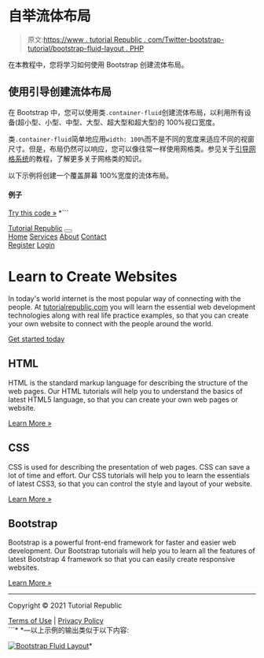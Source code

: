 # 自举流体布局

> 原文:[https://www . tutorial Republic . com/Twitter-bootstrap-tutorial/bootstrap-fluid-layout . PHP](https://www.tutorialrepublic.com/twitter-bootstrap-tutorial/bootstrap-fluid-layout.php)

在本教程中，您将学习如何使用 Bootstrap 创建流体布局。

## 使用引导创建流体布局

在 Bootstrap 中，您可以使用类`.container-fluid`创建流体布局，以利用所有设备(超小型、小型、中型、大型、超大型和超大型)的 100%视口宽度。

类`.container-fluid`简单地应用`width: 100%`而不是不同的宽度来适应不同的视窗尺寸。但是，布局仍然可以响应，您可以像往常一样使用网格类。参见关于[引导网格系统](bootstrap-grid-system.php)的教程，了解更多关于网格类的知识。

以下示例将创建一个覆盖屏幕 100%宽度的流体布局。

#### 例子

[Try this code »](../codelab.php?topic=bootstrap&file=fluid-layout "Try this code using online Editor") *```
<!DOCTYPE html>
<html lang="en">
<head>
<meta charset="utf-8">
<meta name="viewport" content="width=device-width, initial-scale=1">
<title>Bootstrap Fluid Layout Example</title>
<link rel="stylesheet" href="css/bootstrap.min.css">
<script src="js/bootstrap.bundle.min.js"></script>
</head>
<body>
<nav class="navbar navbar-expand-lg navbar-dark bg-dark">
    <div class="container-fluid">
        <a href="#" class="navbar-brand">Tutorial Republic</a>
        <button type="button" class="navbar-toggler" data-bs-toggle="collapse" data-bs-target="#navbarCollapse">
            <span class="navbar-toggler-icon"></span>
        </button>
        <div class="collapse navbar-collapse" id="navbarCollapse">
            <div class="navbar-nav">
                <a href="#" class="nav-item nav-link active">Home</a>
                <a href="#" class="nav-item nav-link">Services</a>
                <a href="#" class="nav-item nav-link">About</a>
                <a href="#" class="nav-item nav-link">Contact</a>
            </div>
            <div class="navbar-nav ms-auto">  
                <a href="#" class="nav-item nav-link">Register</a>            	
                <a href="#" class="nav-item nav-link">Login</a>
            </div>
        </div>
    </div>
</nav>
<div class="container-fluid">
    <div class="p-5 my-4 bg-light rounded-3">
        <h1>Learn to Create Websites</h1>
        <p class="lead">In today's world internet is the most popular way of connecting with the people. At <a href="https://www.tutorialrepublic.com" class="text-success" target="_blank">tutorialrepublic.com</a> you will learn the essential web development technologies along with real life practice examples, so that you can create your own website to connect with the people around the world.</p>
        <p><a href="https://www.tutorialrepublic.com" target="_blank" class="btn btn-success btn-lg">Get started today</a></p>
    </div>
    <div class="row">
        <div class="col-md-4">
            <h2>HTML</h2>
            <p>HTML is the standard markup language for describing the structure of the web pages. Our HTML tutorials will help you to understand the basics of latest HTML5 language, so that you can create your own web pages or website.</p>
            <p><a href="https://www.tutorialrepublic.com/html-tutorial/" target="_blank" class="btn btn-success">Learn More &raquo;</a></p>
        </div>
        <div class="col-md-4">
            <h2>CSS</h2>
            <p>CSS is used for describing the presentation of web pages. CSS can save a lot of time and effort. Our CSS tutorials will help you to learn the essentials of latest CSS3, so that you can control the style and layout of your website.</p>
            <p><a href="https://www.tutorialrepublic.com/css-tutorial/" target="_blank" class="btn btn-success">Learn More &raquo;</a></p>
        </div>
        <div class="col-md-4">
            <h2>Bootstrap</h2>
            <p>Bootstrap is a powerful front-end framework for faster and easier web development. Our Bootstrap tutorials will help you to learn all the features of latest Bootstrap 4 framework so that you can easily create responsive websites.</p>
            <p><a href="https://www.tutorialrepublic.com/twitter-bootstrap-tutorial/" target="_blank" class="btn btn-success">Learn More &raquo;</a></p>
        </div>
    </div>
    <hr>
    <footer>
        <div class="row">
            <div class="col-md-6">
                <p>Copyright &copy; 2021 Tutorial Republic</p>
            </div>
            <div class="col-md-6 text-md-end">
                <a href="#" class="text-dark">Terms of Use</a> 
                <span class="text-muted mx-2">|</span> 
                <a href="#" class="text-dark">Privacy Policy</a>
            </div>
        </div>
    </footer>
</div>
</body>
</html>
```*  *—以上示例的输出类似于以下内容:

[![Bootstrap Fluid Layout](../Images/fc8a64313eac83c66b6a9549ab825770.png)](../codelab.php?topic=bootstrap&file=fluid-layout)*